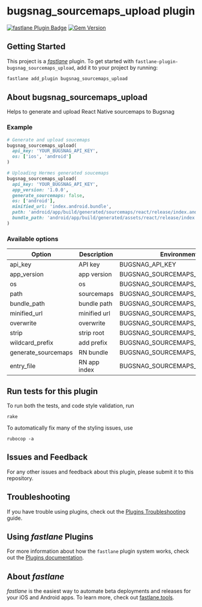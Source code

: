 # bugsnag_sourcemaps_upload plugin

[![fastlane Plugin Badge](https://rawcdn.githack.com/fastlane/fastlane/master/fastlane/assets/plugin-badge.svg)](https://rubygems.org/gems/fastlane-plugin-bugsnag_sourcemaps_upload)
[![Gem Version](https://badge.fury.io/rb/fastlane-plugin-bugsnag_sourcemaps_upload.svg)](https://badge.fury.io/rb/fastlane-plugin-bugsnag_sourcemaps_upload)

## Getting Started

This project is a [_fastlane_](https://github.com/fastlane/fastlane) plugin. To get started with `fastlane-plugin-bugsnag_sourcemaps_upload`, add it to your project by running:

```bash
fastlane add_plugin bugsnag_sourcemaps_upload
```

## About bugsnag_sourcemaps_upload

Helps to generate and upload React Native sourcemaps to Bugsnag


### Example

```ruby
# Generate and upload soucemaps
bugsnag_sourcemaps_upload(
  api_key: 'YOUR_BUGSNAG_API_KEY',
  os: ['ios', 'android']
)

# Uploading Hermes generated soucemaps
bugsnag_sourcemaps_upload(
  api_key: 'YOUR_BUGSNAG_API_KEY',
  app_version: '1.0.0',
  generate_sourcemaps: false,
  os: ['android'],
  minified_url: 'index.android.bundle',
  path: 'android/app/build/generated/sourcemaps/react/release/index.android.bundle.map',
  bundle_path: 'android/app/build/generated/assets/react/release/index.android.bundle'
)
```

### Available options

| Option              | Description | Environment variable                  | Default value       |
| ------------------- | ----------- | ------------------------------------- | ------------------- |
| api_key             | API key     | BUGSNAG_API_KEY                       | nil                 |
| app_version         | app version | BUGSNAG_SOURCEMAPS_APP_VERSION        | nil                 |
| os                  | os          | BUGSNAG_SOURCEMAPS_OS                 | ios                 |
| path                | sourcemaps  | BUGSNAG_SOURCEMAPS_PATH               | /tmp/ios.bundle.map |
| bundle_path         | bundle path | BUGSNAG_SOURCEMAPS_BUNDLE_PATH        | /tmp/ios.bundle     |
| minified_url        | minified url| BUGSNAG_SOURCEMAPS_MINIFIED_URL       | index.ios.bundle    |
| overwrite           | overwrite   | BUGSNAG_SOURCEMAPS_OVERWRITE          | true                |
| strip               | strip root  | BUGSNAG_SOURCEMAPS_STRIP_PROJECT_ROOT | true                |
| wildcard_prefix     | add prefix  | BUGSNAG_SOURCEMAPS_WILDCARD_PREFIX    | false               |
| generate_sourcemaps | RN bundle   | BUGSNAG_SOURCEMAPS_GENERATE           | true                |
| entry_file          | RN app index| BUGSNAG_SOURCEMAPS_ENTRY_FILE         | index.js            |

## Run tests for this plugin

To run both the tests, and code style validation, run

```
rake
```

To automatically fix many of the styling issues, use
```
rubocop -a
```

## Issues and Feedback

For any other issues and feedback about this plugin, please submit it to this repository.

## Troubleshooting

If you have trouble using plugins, check out the [Plugins Troubleshooting](https://docs.fastlane.tools/plugins/plugins-troubleshooting/) guide.

## Using _fastlane_ Plugins

For more information about how the `fastlane` plugin system works, check out the [Plugins documentation](https://docs.fastlane.tools/plugins/create-plugin/).

## About _fastlane_

_fastlane_ is the easiest way to automate beta deployments and releases for your iOS and Android apps. To learn more, check out [fastlane.tools](https://fastlane.tools).

